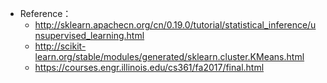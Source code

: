 - Reference：
  - http://sklearn.apachecn.org/cn/0.19.0/tutorial/statistical_inference/unsupervised_learning.html
  - http://scikit-learn.org/stable/modules/generated/sklearn.cluster.KMeans.html
  - https://courses.engr.illinois.edu/cs361/fa2017/final.html

